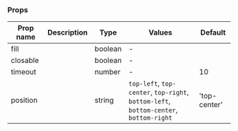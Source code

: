 ### Props

| Prop name | Description | Type    | Values                                                                                | Default      |
| --------- | ----------- | ------- | ------------------------------------------------------------------------------------- | ------------ |
| fill      |             | boolean | -                                                                                     |              |
| closable  |             | boolean | -                                                                                     |              |
| timeout   |             | number  | -                                                                                     | 10           |
| position  |             | string  | `top-left`, `top-center`, `top-right`, `bottom-left`, `bottom-center`, `bottom-right` | 'top-center' |
